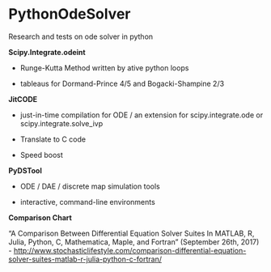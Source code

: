 # PythonOdeSolver
Research and tests on ode solver in python

**Scipy.Integrate.odeint**

  - Runge-Kutta Method written by ative python loops
  
  - tableaus for Dormand-Prince 4/5 and Bogacki-Shampine 2/3 
  
**JitCODE**

  - just-in-time compilation for ODE / an extension for scipy.integrate.ode or scipy.integrate.solve_ivp
  
  - Translate to C code
  
  - Speed boost
  
**PyDSTool**

  - ODE / DAE / discrete map simulation tools
  
  - interactive, command-line environments

**Comparison Chart**

  “A Comparison Between Differential Equation Solver Suites In MATLAB, R, Julia, Python, C, Mathematica, Maple, and Fortran” (September 26th, 2017) - http://www.stochasticlifestyle.com/comparison-differential-equation-solver-suites-matlab-r-julia-python-c-fortran/
